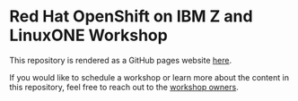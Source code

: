 # Red Hat OpenShift on IBM Z and LinuxONE Workshop

This repository is rendered as a GitHub pages website [here](https://mmondics.github.io/ocp-z-workshop/).

If you would like to schedule a workshop or learn more about the content in this repository, feel free to reach out to the [workshop owners](mailto:matt.mondics@ibm.com,pwnovak@us.ibm.com,jacob.emery@ibm.com).